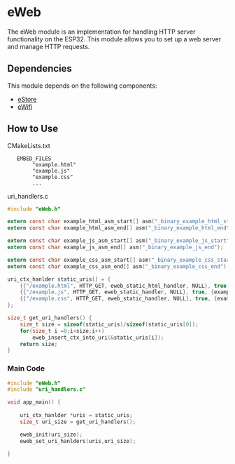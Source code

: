 # eWeb

The eWeb module is an implementation for handling HTTP server functionality on the ESP32. This module allows you to set up a web server and manage HTTP requests.

## Dependencies

This module depends on the following components:
- [eStore](https://github.com/acevedoesteban999/eStore)
- [eWifi](https://github.com/acevedoesteban999/eWifi)

## How to Use

CMakeLists.txt
```
   EMBED_FILES 
        "example.html"
        "example.js"
        "example.css"
        ... 
```
uri_handlers.c
```c
#include "eWeb.h"

extern const char example_html_asm_start[] asm("_binary_example_html_start");
extern const char example_html_asm_end[] asm("_binary_example_html_end");

extern const char example_js_asm_start[] asm("_binary_example_js_start");
extern const char example_js_asm_end[] asm("_binary_example_js_end");

extern const char example_css_asm_start[] asm("_binary_example_css_start");
extern const char example_css_asm_end[] asm("_binary_example_css_end");

uri_ctx_hanlder static_uris[] = {
    {{"/example.html", HTTP_GET, eweb_static_html_handler, NULL}, true, {example_html_asm_start,example_html_asm_end,"text/html"}},
    {{"/example.js", HTTP_GET, eweb_static_handler, NULL}, true, {example_html_asm_start,example_html_asm_end,"text/javascript"}},
    {{"/example.css", HTTP_GET, eweb_static_handler, NULL}, true, {example_html_asm_start,example_html_asm_end,"text/css"}},
};

size_t get_uri_handlers() {
    size_t size = sizeof(static_uris)/sizeof(static_uris[0]);
    for(size_t i =0;i<size;i++)
        eweb_insert_ctx_into_uri(&static_uris[i]);
    return size;
}
```

### Main Code
```c
#include "eWeb.h"
#include "uri_handlers.c"

void app_main() {
    
    uri_ctx_hanlder *uris = static_uris;
    size_t uri_size = get_uri_handlers();

    eweb_init(uri_size);
    eweb_set_uri_hanlders(uris,uri_size);

}
```


